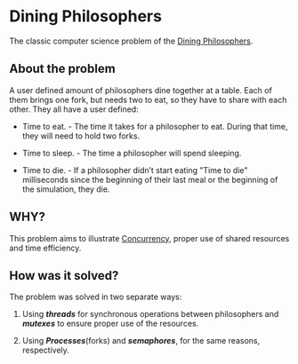 # Dining Philosophers

The classic computer science problem of the [Dining Philosophers](https://en.wikipedia.org/wiki/Dining_philosophers_problem).

## About the problem

A user defined amount of philosophers dine together at a table. Each of them brings one fork, but needs two to eat, so they have to share with each other.
They all have a user defined:

* Time to eat. - The time it takes for a philosopher to eat. During that time, they will need to hold two forks.

* Time to sleep. - The time a philosopher will spend sleeping.

* Time to die. - If a philosopher didn’t start eating "Time to die" milliseconds since the beginning of their last meal or the beginning of the simulation, they die.

## WHY?

This problem aims to illustrate [Concurrency](https://en.wikipedia.org/wiki/Concurrency_(computer_science)), proper use of shared resources and time efficiency.

## How was it solved?

The problem was solved in two separate ways:

1. Using ***threads*** for synchronous operations between philosophers and ***mutexes*** to ensure proper use of the resources.

2. Using ***Processes***(forks) and ***semaphores***, for the same reasons, respectively.